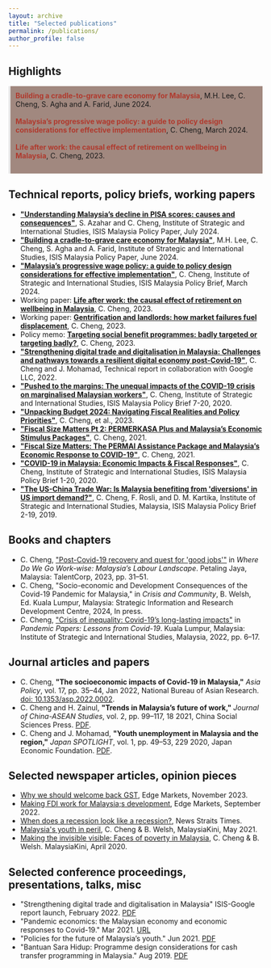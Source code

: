```yaml
---
layout: archive
title: "Selected publications"
permalink: /publications/
author_profile: false
---
```


<!--{% if author.googlescholar %}
  You can also find my articles on <u><a href="{{author.googlescholar}}">my Google Scholar profile</a>.</u>
{% endif %}

{% include base_path %}

{% for post in site.publications reversed %}
  {% include archive-single.html %}
{% endfor %}-->

## Highlights
<div style="background-color: #a1887f; padding: 10px; margin-bottom: 20px; border-left: 4px solid #e8e8e8;">
   <strong><a href="https://www.isis.org.my/2024/06/12/building-a-cradle-to-grave-care-economy-for-malaysia-2/" style="text-decoration: none; color: #b03a2e;">Building a cradle-to-grave care economy for Malaysia</a></strong>, M.H. Lee, C. Cheng, S. Agha and A. Farid, June 2024. 
   <br><br>
  <strong><a href="https://www.isis.org.my/2024/03/25/malaysias-progressive-wage-policy/" style="text-decoration: none; color: #b03a2e;">Malaysia’s progressive wage policy: a guide to policy design considerations for effective implementation</a></strong>, C. Cheng, March 2024. 
   <br><br>
  <strong><a href="/posts/2024/01/retirement-wellbeing-1" style="text-decoration: none; color: #b03a2e;">Life after work: the causal effect of retirement on wellbeing in Malaysia</a></strong>, C. Cheng, 2023. 
  <br><br>
  
</div>


## Technical reports, policy briefs, working papers
- [**"Understanding Malaysia’s decline in PISA scores: causes and consequences"**](https://www.isis.org.my/2024/07/16/understanding-malaysias-decline-in-pisa-scores-causes-and-consequences/), S. Azahar and C. Cheng, Institute of Strategic and International Studies, ISIS Malaysia Policy Paper, July 2024.
- [**"Building a cradle-to-grave care economy for Malaysia"**](https://www.isis.org.my/2024/06/12/building-a-cradle-to-grave-care-economy-for-malaysia-2/), M.H. Lee, C. Cheng, S. Agha and A. Farid, Institute of Strategic and International Studies, ISIS Malaysia Policy Paper, June 2024.
- [**"Malaysia’s progressive wage policy: a guide to policy design considerations for effective implementation"**](https://www.isis.org.my/2024/03/25/malaysias-progressive-wage-policy/), C. Cheng, Institute of Strategic and International Studies, ISIS Malaysia Policy Brief, March 2024.
- Working paper: [**Life after work: the causal effect of retirement on wellbeing in Malaysia**](/posts/2024/01/retirement-wellbeing-1), C. Cheng, 2023.
- Working paper: [**Gentrification and landlords: how market failures fuel displacement**](/posts/2024/02/gentrification), C. Cheng, 2023.
- Policy memo: [**Targeting social benefit programmes: badly targeted or targeting badly?**](/posts/2024/03/targeting), C. Cheng, 2023.
- [**"Strengthening digital trade and digitalisation in Malaysia: Challenges and pathways towards a resilient digital economy post-Covid-19"**](https://www.isis.org.my/2022/02/24/strengthening-digital-trade-and-digitalisation-in-malaysia-2/), C. Cheng and J. Mohamad, Technical report in collaboration with Google LLC, 2022.
- [**"Pushed to the margins: The unequal impacts of the COVID-19 crisis on marginalised Malaysian workers"**](https://www.isis.org.my/2020/11/30/pushed-to-the-margins-the-unequal-impacts-of-the-covid-19-crisis-on-marginalised-malaysian-workers/), C. Cheng, Institute of Strategic and International Studies, ISIS Malaysia Policy Brief 7-20, 2020.
- [**"Unpacking Budget 2024: Navigating Fiscal Realities and Policy Priorities"**](https://www.isis.org.my/2023/10/26/unpacking-budget-2024-navigating-fiscal-realities-and-policy-priorities/), C. Cheng, et al., 2023.
- [**"Fiscal Size Matters Pt 2: PERMERKASA Plus and Malaysia’s Economic Stimulus Packages"**](https://www.isis.org.my/2021/06/01/fiscal-size-matters-pt-2-permerkasa-plus-and-malaysias-economic-stimulus-packages/), C. Cheng, 2021.
- [**"Fiscal Size Matters: The PERMAI Assistance Package and Malaysia’s Economic Response to COVID-19"**](https://www.isis.org.my/2021/01/20/fiscal-size-matters-the-permai-assistance-package-and-malaysias-economic-response-to-covid-19/), C. Cheng, 2021.
- [**"COVID-19 in Malaysia: Economic Impacts & Fiscal Responses"**](https://www.isis.org.my/2020/03/26/covid-19-in-malaysia-economic-impacts-fiscal-responses/), C. Cheng, Institute of Strategic and International Studies, ISIS Malaysia Policy Brief 1-20, 2020.
- [**"The US-China Trade War: Is Malaysia benefiting from 'diversions' in US import demand?"**](https://www.isis.org.my/wp-content/uploads/2019/10/POLICY-BRIEF_REV01.pdf), C. Cheng, F. Rosli, and D. M. Kartika, Institute of Strategic and International Studies, Malaysia, ISIS Malaysia Policy Brief 2-19, 2019.



## Books and chapters
- C. Cheng, ["Post-Covid-19 recovery and quest for 'good jobs'"](https://www.isis.org.my/2023/11/01/where-do-we-go-workwise-malaysias-labour-landscape-introduction/) in *Where Do We Go Work-wise: Malaysia’s Labour Landscape*. Petaling Jaya, Malaysia: TalentCorp, 2023, pp. 31–51.
- C. Cheng, "Socio-economic and Development Consequences of the Covid-19 Pandemic for Malaysia," in *Crisis and Community*, B. Welsh, Ed. Kuala Lumpur, Malaysia: Strategic Information and Research Development Centre, 2024, In press.
- C. Cheng, ["Crisis of inequality: Covid-19’s long-lasting impacts"](https://www.isis.org.my/2022/04/20/crisis-of-inequality-covid-19s-long-lasting-economic-impacts/) in *Pandemic Papers: Lessons from Covid-19*. Kuala Lumpur, Malaysia: Institute of Strategic and International Studies, Malaysia, 2022, pp. 6–17.

## Journal articles and papers
- C. Cheng, **"The socioeconomic impacts of Covid-19 in Malaysia,"** *Asia Policy*, vol. 17, pp. 35–44, Jan 2022, National Bureau of Asian Research. [doi: 10.1353/asp.2022.0002](https://doi.org/10.1353/asp.2022.0002).
- C. Cheng and H. Zainul, **"Trends in Malaysia’s future of work,"** *Journal of China-ASEAN Studies*, vol. 2, pp. 99–117, 18 2021, China Social Sciences Press. [PDF](https://www.isis.org.my/wp-content/uploads/2022/01/China-ASEAN-Studies-Volume2-2021.pdf).
- C. Cheng and J. Mohamad, **"Youth unemployment in Malaysia and the region,"** *Japan SPOTLIGHT*, vol. 1, pp. 49–53, 229 2020, Japan Economic Foundation. [PDF](https://www.jef.or.jp/journal/pdf/229th_Special_Article.pdf).

## Selected newspaper articles, opinion pieces
- [Why we should welcome back GST](https://www.isis.org.my/2023/10/02/why-we-should-welcome-back-gst/), Edge Markets, November 2023.
- [Making FDI work for Malaysia;s development](https://www.isis.org.my/2022/09/10/making-trade-investment-work-for-malaysia/), Edge Markets, September 2022.
- [When does a recession look like a recession?](https://www.isis.org.my/2021/04/20/when-does-a-recession-look-like-a-recession/), News Straits Times.
- [Malaysia's youth in peril](https://www.isis.org.my/2021/05/01/malaysias-youth-in-peril/), C. Cheng & B. Welsh, MalaysiaKini, May 2021.
- [Making the invisible visible: Faces of poverty in Malaysia](https://www.isis.org.my/2020/04/05/making-the-invisible-visible-faces-of-poverty-in-malaysia/), C. Cheng & B. Welsh. MalaysiaKini, April 2020.


## Selected conference proceedings, presentations, talks, misc
- "Strengthening digital trade and digitalisation in Malaysia" ISIS-Google report launch, February 2022. [PDF](https://www.isis.org.my/wp-content/uploads/2022/02/ISIS-Google-digital-trade-report-summary-presentation.pdf)
- "Pandemic economics: the Malaysian economy and economic responses to Covid-19." Mar 2021. [URL](https://www.isis.org.my/wp-content/uploads/2021/03/SIRIM-presentation.pdf)
- "Policies for the future of Malaysia’s youth." Jun 2021. [PDF](https://www.isis.org.my/wp-content/uploads/2021/06/Policies-for-the-future-of-Malaysias-youth-Calvin-Cheng.pdf)
- "Bantuan Sara Hidup: Programme design considerations for cash transfer programming in Malaysia." Aug 2019. [PDF](https://www.isis.org.my/wp-content/uploads/2021/06/Policies-for-the-future-of-Malaysias-youth-Calvin-Cheng.pdf)